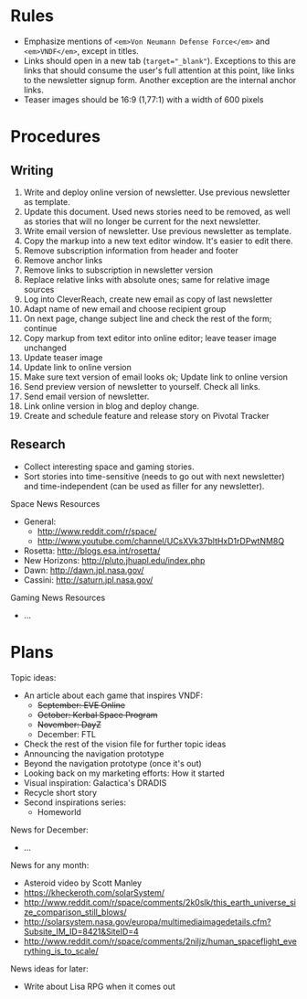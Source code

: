 # Rules

- Emphasize mentions of `<em>Von Neumann Defense Force</em>` and
  `<em>VNDF</em>`, except in titles.
- Links should open in a new tab (`target="_blank"`). Exceptions to this are
  links that should consume the user's full attention at this point, like links
  to the newsletter signup form. Another exception are the internal anchor
  links.
- Teaser images should be 16:9 (1,77:1) with a width of 600 pixels


# Procedures

## Writing

1. Write and deploy online version of newsletter. Use previous newsletter as
template.
1. Update this document. Used news stories need to be removed, as well as
stories that will no longer be current for the next newsletter.
1. Write email version of newsletter. Use previous newsletter as template.
  1. Copy the markup into a new text editor window. It's easier to edit there.
  1. Remove subscription information from header and footer
  1. Remove anchor links
  1. Remove links to subscription in newsletter version
  1. Replace relative links with absolute ones; same for relative image sources
  1. Log into CleverReach, create new email as copy of last newsletter
  1. Adapt name of new email and choose recipient group
  1. On next page, change subject line and check the rest of the form; continue
  1. Copy markup from text editor into online editor; leave teaser image
     unchanged
  1. Update teaser image
  1. Update link to online version
  1. Make sure text version of email looks ok; Update link to online version
1. Send preview version of newsletter to yourself. Check all links.
1. Send email version of newsletter.
1. Link online version in blog and deploy change.
1. Create and schedule feature and release story on Pivotal Tracker


## Research

- Collect interesting space and gaming stories.
- Sort stories into time-sensitive (needs to go out with next newsletter) and
time-independent (can be used as filler for any newsletter).

Space News Resources
- General:
  - http://www.reddit.com/r/space/
  - http://www.youtube.com/channel/UCsXVk37bltHxD1rDPwtNM8Q
- Rosetta: http://blogs.esa.int/rosetta/
- New Horizons: http://pluto.jhuapl.edu/index.php
- Dawn: http://dawn.jpl.nasa.gov/
- Cassini: http://saturn.jpl.nasa.gov/

Gaming News Resources
- ...


# Plans

Topic ideas:
- An article about each game that inspires VNDF:
  - ~~September: EVE Online~~
  - ~~October: Kerbal Space Program~~
  - ~~November: DayZ~~
  - December: FTL
- Check the rest of the vision file for further topic ideas
- Announcing the navigation prototype
- Beyond the navigation prototype (once it's out)
- Looking back on my marketing efforts: How it started
- Visual inspiration: Galactica's DRADIS
- Recycle short story
- Second inspirations series:
  - Homeworld

News for December:
- ...

News for any month:
- Asteroid video by Scott Manley
- https://kheckeroth.com/solarSystem/
- http://www.reddit.com/r/space/comments/2k0slk/this_earth_universe_size_comparison_still_blows/
- http://solarsystem.nasa.gov/europa/multimediaimagedetails.cfm?Subsite_IM_ID=8421&SiteID=4
- http://www.reddit.com/r/space/comments/2niljz/human_spaceflight_everything_is_to_scale/

News ideas for later:
- Write about Lisa RPG when it comes out
